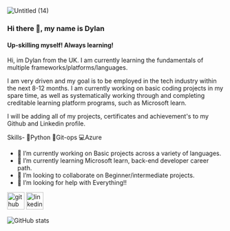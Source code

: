 ![Untitled (14)](https://github.com/Axiomancy/Axiomancy/assets/146528613/e66baebc-ea54-489c-bf75-7ec1246a25d5)

### Hi there 👋, my name is Dylan
#### Up-skilling myself! Always learning!

Hi, im Dylan from the UK.
I am currently learning the fundamentals of multiple frameworks/platforms/languages.
 
I am very driven and my goal is to be employed in the tech industry within the next 8-12 months.
I am currently working on basic coding projects in my spare time, as well as systematically working through and completing creditable learning platform programs, such as Microsoft learn.

I will be adding all of my projects, certificates and achievement's to my Github and Linkedin profile.

Skills- 
🐍Python
👾Git-ops
💻Azure

- 🔭 I’m currently working on Basic projects across a variety of languages. 
- 🌱 I’m currently learning Microsoft learn, back-end developer career path. 
- 👯 I’m looking to collaborate on Beginner/intermediate projects. 
- 🤔 I’m looking for help with Everything!! 


[<img src='https://cdn.jsdelivr.net/npm/simple-icons@3.0.1/icons/github.svg' alt='github' height='40'>](https://github.com/Axiomancy)  [<img src='https://cdn.jsdelivr.net/npm/simple-icons@3.0.1/icons/linkedin.svg' alt='linkedin' height='40'>](https://www.linkedin.com/in/https://www.linkedin.com/in/dylan-reynolds-540567296//)  


![GitHub stats](https://github-readme-stats.vercel.app/api?username=Axiomancy&show_icons=true)  











<!--
**Axiomancy/Axiomancy** is a ✨ _special_ ✨ repository because its `README.md` (this file) appears on your GitHub profile.

Here are some ideas to get you started:

- 🔭 I’m currently working on ...
- 🌱 I’m currently learning ...
- 👯 I’m looking to collaborate on ...
- 🤔 I’m looking for help with ...
- 💬 Ask me about ...
- 📫 How to reach me: ...
- 😄 Pronouns: ...
- ⚡ Fun fact: ...
-->

